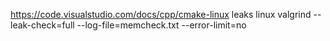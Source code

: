 https://code.visualstudio.com/docs/cpp/cmake-linux
leaks linux
valgrind --leak-check=full --log-file=memcheck.txt --error-limit=no 

